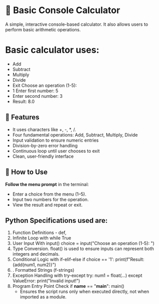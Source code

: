 # 🧮 Basic Console Calculator
A simple, interactive console-based calculator. It also allows users to perform basic arithmetic operations.

   
# Basic calculator uses:
- Add
- Subtract
- Multiply
- Divide
- Exit Choose an operation (1-5):
- 1 Enter first number: 5
- Enter second number: 3
- Result: 8.0
  



 
 ## 🚀 Features
- It uses characters like +, -, *, /.
- Four fundamental operations: Add, Subtract, Multiply, Divide  
- Input validation to ensure numeric entries  
- Division-by-zero error handling  
- Continuous loop until user chooses to exit  
- Clean, user-friendly interface

## 🔧 How to Use
 **Follow the menu prompt** in the terminal:
   - Enter a choice from the menu (1–5).
   - Input two numbers for the operation.
   - View the result and repeat or exit.

## Python Specifications used are:
1. Function Definitions -  def,
2. Infinite Loop with while True
3. User Input With  input()
choice = input("Choose an operation (1-5): ")
4. Type Conversion.
 float() is used to ensure inputs can represent both integers and decimals.
5.  Conditional Logic with if-elif-else
if choice == '1':
    print(f"Result: {add(num1, num2)}")
6. . Formatted Strings (f-strings)
7.  Exception Handling with try-except
try:
    num1 = float(...)
except ValueError:
    print("Invalid input!")
8. Program Entry Point Check
if __name__ == "__main__":
    main()
   - Ensures the script runs only when executed directly, not when imported as a module.








  







